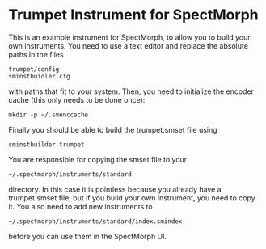 Trumpet Instrument for SpectMorph
=================================

This is an example instrument for SpectMorph, to allow you to build your own
instruments. You need to use a text editor and replace the absolute paths
in the files

    trumpet/config
    sminstbuidler.cfg

with paths that fit to your system. Then, you need to initialize the encoder
cache (this only needs to be done once):

    mkdir -p ~/.smenccache

Finally you should be able to build the trumpet.smset file using

    sminstbuilder trumpet

You are responsible for copying the smset file to your

    ~/.spectmorph/instruments/standard

directory. In this case it is pointless because you already have a
trumpet.smset file, but if you build your own instrument, you need to copy it.
You also need to add new instruments to

    ~/.spectmorph/instruments/standard/index.smindex

before you can use them in the SpectMorph UI.
